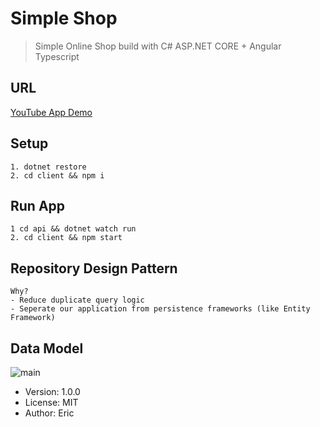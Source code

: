 # Simple Shop
> Simple Online Shop build with C# ASP.NET CORE + Angular Typescript

## URL
[YouTube App Demo](https://www.youtube.com/watch?v=p58TuHMb13c)

## Setup
```
1. dotnet restore
2. cd client && npm i 

```
## Run App

```
1 cd api && dotnet watch run
2. cd client && npm start
```
## Repository Design Pattern

```
Why?
- Reduce duplicate query logic
- Seperate our application from persistence frameworks (like Entity Framework)
```
## Data Model

![main](https://user-images.githubusercontent.com/54079742/85233227-90ed1680-b3b9-11ea-9ae9-5bbed09d0a3d.PNG)

- Version: 1.0.0
- License: MIT
- Author: Eric


